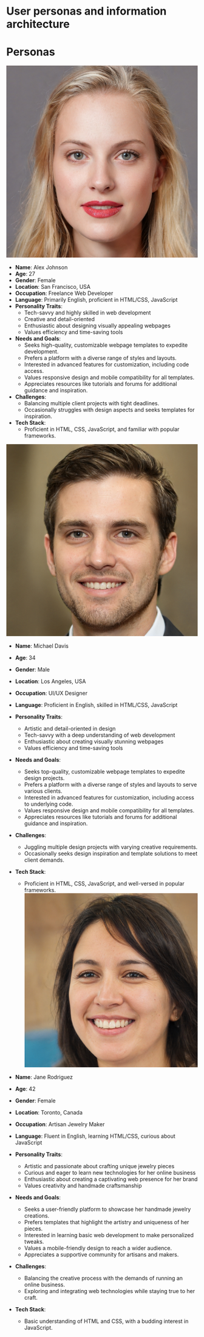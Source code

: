 # User personas and information architecture 

# Personas

![First Persona](https://github.com/stipe-jurkovic/HCL-2023-24-Jurkovic/blob/main/misc/AIphotos/thispersondoesnotexist.jpg)

- **Name**: Alex Johnson
- **Age**: 27
- **Gender**: Female
- **Location**: San Francisco, USA
- **Occupation**: Freelance Web Developer
- **Language**: Primarily English, proficient in HTML/CSS, JavaScript
- **Personality Traits**:
  - Tech-savvy and highly skilled in web development
  - Creative and detail-oriented
  - Enthusiastic about designing visually appealing webpages
  - Values efficiency and time-saving tools
- **Needs and Goals**:
  - Seeks high-quality, customizable webpage templates to expedite development.
  - Prefers a platform with a diverse range of styles and layouts.
  - Interested in advanced features for customization, including code access.
  - Values responsive design and mobile compatibility for all templates.
  - Appreciates resources like tutorials and forums for additional guidance and inspiration.
- **Challenges**:
  - Balancing multiple client projects with tight deadlines.
  - Occasionally struggles with design aspects and seeks templates for inspiration.
- **Tech Stack**:
  - Proficient in HTML, CSS, JavaScript, and familiar with popular frameworks.

![Second Persona](https://github.com/stipe-jurkovic/HCL-2023-24-Jurkovic/blob/main/misc/AIphotos/thispersondoesnotexist1.jpg)

- **Name**: Michael Davis
- **Age**: 34
- **Gender**: Male
- **Location**: Los Angeles, USA
- **Occupation**: UI/UX Designer
- **Language**: Proficient in English, skilled in HTML/CSS, JavaScript
- **Personality Traits**:
  - Artistic and detail-oriented in design
  - Tech-savvy with a deep understanding of web development
  - Enthusiastic about creating visually stunning webpages
  - Values efficiency and time-saving tools
- **Needs and Goals**:
  - Seeks top-quality, customizable webpage templates to expedite design projects.
  - Prefers a platform with a diverse range of styles and layouts to serve various clients.
  - Interested in advanced features for customization, including access to underlying code.
  - Values responsive design and mobile compatibility for all templates.
  - Appreciates resources like tutorials and forums for additional guidance and inspiration.
- **Challenges**:
  - Juggling multiple design projects with varying creative requirements.
  - Occasionally seeks design inspiration and template solutions to meet client demands.
- **Tech Stack**:
  - Proficient in HTML, CSS, JavaScript, and well-versed in popular frameworks.
![Third Persona](https://github.com/stipe-jurkovic/HCL-2023-24-Jurkovic/blob/main/misc/AIphotos/thispersondoesnotexist2.jpg)

- **Name**: Jane Rodriguez
- **Age**: 42
- **Gender**: Female
- **Location**: Toronto, Canada
- **Occupation**: Artisan Jewelry Maker
- **Language**: Fluent in English, learning HTML/CSS, curious about JavaScript
- **Personality Traits**:
  - Artistic and passionate about crafting unique jewelry pieces
  - Curious and eager to learn new technologies for her online business
  - Enthusiastic about creating a captivating web presence for her brand
  - Values creativity and handmade craftsmanship
- **Needs and Goals**:
  - Seeks a user-friendly platform to showcase her handmade jewelry creations.
  - Prefers templates that highlight the artistry and uniqueness of her pieces.
  - Interested in learning basic web development to make personalized tweaks.
  - Values a mobile-friendly design to reach a wider audience.
  - Appreciates a supportive community for artisans and makers.
- **Challenges**:
  - Balancing the creative process with the demands of running an online business.
  - Exploring and integrating web technologies while staying true to her craft.
- **Tech Stack**:
  - Basic understanding of HTML and CSS, with a budding interest in JavaScript.
